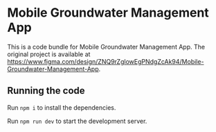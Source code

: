 
  # Mobile Groundwater Management App

  This is a code bundle for Mobile Groundwater Management App. The original project is available at https://www.figma.com/design/ZNQ9rZglowEgPNdgZcAk94/Mobile-Groundwater-Management-App.

  ## Running the code

  Run `npm i` to install the dependencies.

  Run `npm run dev` to start the development server.
  